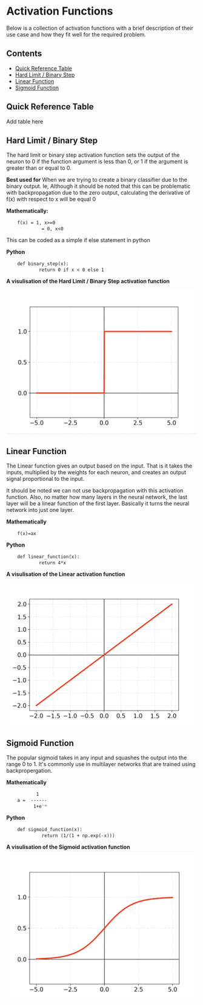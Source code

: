 # Activation Functions

Below is a collection of activation functions with a brief description of their use case and how they fit well for the required problem.


## Contents

* [Quick Reference Table](#quick-referance-table)
* [Hard Limit / Binary Step](#hard-limit-binary-step)
* [Linear Function](#linear-function)
* [Sigmoid Function](#sigmoid-function)



## Quick Reference Table

Add table here




## Hard Limit / Binary Step

The hard limit or binary step activation function sets the output of the neuron to 0 if the function argument is less than 0, or 1 if the argument is greater than or equal to 0.

**Best used for** When we are trying to create a binary classifier due to the binary output. Ie, Although it should be noted that this can be problematic with backpropagation due to the zero output, calculating the derivative of f(x) with respect to x will be equal 0


**Mathematically:**
```
	f(x) = 1, x>=0
     	     = 0, x<0
```

This can be coded as a simple if else statement in python

**Python**
```
	def binary_step(x):
    	    return 0 if x < 0 else 1
```

**A visulisation of the Hard Limit / Binary Step activation function**


<img src="img/binary_step.png" alt=" " width="700"/>



## Linear Function

The Linear function gives an output based on the input. That is it takes the inputs, multiplied by the weights for each neuron, and creates an output signal proportional to the input.

It should be noted we can not use backpropagation with this activation function.
Also, no matter how many layers in the neural network, the last layer will be a linear function of the first layer. Basically it turns the neural network into just one layer.

**Mathematically**
```
	f(x)=ax
```

**Python**
```
	def linear_function(x):
    	    return 4*x
```


**A visulisation of the Linear activation function**

<img src="img/linear_function.png" alt=" " width="700"/>



## Sigmoid Function

The popular sigmoid takes in any input and squashes the output into the range 0 to 1. It's commonly use in multilayer networks that are trained using backpropergation.


**Mathematically**
```
	       1
	a =  ------
	      1+e⁻ⁿ
```

**Python**
```
	def sigmoid_function(x):
             return (1/(1 + np.exp(-x)))
```

**A visulisation of the Sigmoid activation function**

<img src="img/sigmoid_function.png" alt=" " width="700"/>





